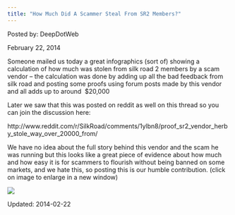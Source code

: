 ```yaml
---
title: "How Much Did A Scammer Steal From SR2 Members?"
---
```



Posted by: DeepDotWeb
    
    
<span>February 22, 2014</span>

<p>Someone mailed us today a great infographics (sort of) showing a calculation of how much was stolen from silk road 2 members by a scam vendor &#8211; the calculation was done by adding up all the bad feedback from silk road and posting some proofs using forum posts made by this vendor and all adds up to around  $20,000</p>
<p>Later we saw that this was posted on reddit as well on this thread so you can join the discussion here:</p>
<p>http://www.reddit.com/r/SilkRoad/comments/1ylbn8/proof_sr2_vendor_herby_stole_way_over_20000_from/</p>
<p>We have no idea about the full story behind this vendor and the scam he was running but this looks like a great piece of evidence about how much and how easy it is for scammers to flourish without being banned on some markets, and we hate this, so posting this is our humble contribution. (click on image to enlarge in a new window)</p>
<p>

<img src="https://G-I-R.github.io/deepdotweb/imgs/2014/02/Herby_The_Scammer_v4_larger_Feb21.jpg" />

    

Updated: 2014-02-22
    
    

